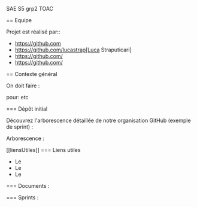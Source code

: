  SAE S5 grp2 TOAC

== Equipe

Projet est réalisé par::

- https://github.com
- https://github.com/lucastrap[Luca Straputicari]
- https://github.com/
- https://github.com/

== Contexte général

On doit faire :

pour:
etc


=== Dépôt initial

Découvrez l'arborescence détaillée de notre organisation GitHub (exemple de sprint) :


Arborescence :



[[liensUtiles]]
=== Liens utiles

- Le 
- Le 
- Le 

=== Documents :


=== Sprints :
